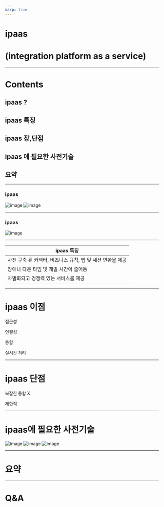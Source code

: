 ```yaml
---
marp: true
---
```


# ipaas 
# (integration platform as a service)

---

# Contents

## ipaas ?
## ipaas 특징
## ipaas 장,단점
## ipaas 에 필요한 사전기술
## 요약

---

### ipaas
![image](ipaas.png)
![image](ipaas1.png)

---

### ipaas
![image](ipaas2.png)


---
|ipaas 특징|
|---|
|사전 구축 된 커넥터, 비즈니스 규칙, 맵 및 세션 변환을 제공|
|장애나 다운 타임 및 개발 시간이 줄어듬|
|차별화되고 경쟁력 있는 서비스를 제공|

--- 
# ipaas 이점


접근성

연결성

통합

실시간 처리

---
# ipaas 단점

복잡한 통합 X

제한적

---
# ipaas에 필요한 사전기술

![image](ipaas3.png)  ![image](ipaas4.png) ![image](ipaas5..png)

---
# 요약

---
# Q&A






